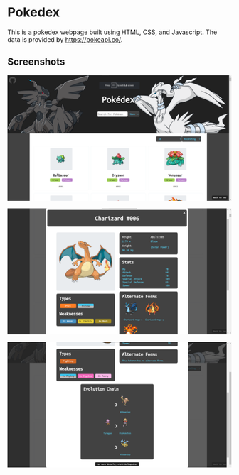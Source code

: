 # Pokedex

This is a pokedex webpage built using HTML, CSS, and Javascript. The data is provided by https://pokeapi.co/. 

## Screenshots
![alt text](https://github.com/DefNotKevinW/Pokedex/blob/main/Screenshots/Main%20Page.png)

![alt text](https://github.com/DefNotKevinW/Pokedex/blob/main/Screenshots/Charizard.png?raw=true)

![alt text](https://github.com/DefNotKevinW/Pokedex/blob/main/Screenshots/Evolution%20Chain.png?raw=true)
